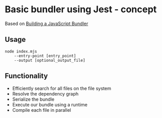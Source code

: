 # Basic bundler using Jest - concept

Based on [Building a JavaScript Bundler](https://cpojer.net/posts/building-a-javascript-bundler)

## Usage

```
node index.mjs
	--entry-point [entry_point]
	--output [optional_output_file]
```

## Functionality

- Efficiently search for all files on the file system
- Resolve the dependency graph
- Serialize the bundle
- Execute our bundle using a runtime
- Compile each file in parallel
